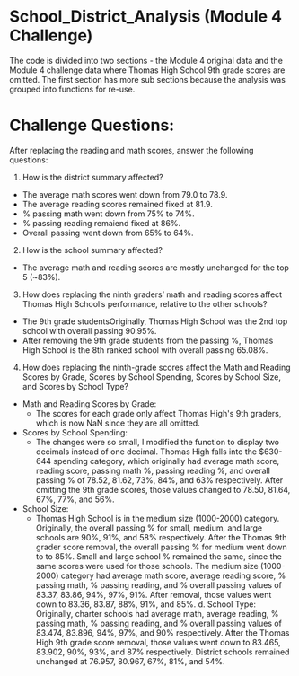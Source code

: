 # School_District_Analysis (Module 4 Challenge)
The code is divided into two sections - the Module 4 original data and the Module 4 challenge data where Thomas High School 9th grade scores are omitted. The first section has more sub sections because the analysis was grouped into functions for re-use.

# Challenge Questions:
After replacing the reading and math scores, answer the following questions:
1. How is the district summary affected?
  - The average math scores went down from 79.0 to 78.9. 
  - The average reading scores remained fixed at 81.9.
  - % passing math went down from 75% to 74%.
  - % passing reading remaiend fixed at 86%.
  - Overall passing went down from 65% to 64%.

2. How is the school summary affected?
  - The average math and reading scores are mostly unchanged for the top 5 (~83%). 
  
3. How does replacing the ninth graders’ math and reading scores affect Thomas High School’s performance, relative to the other schools?
  - The 9th grade studentsOriginally, Thomas High School was the 2nd top school with overall passing 90.95%.
  - After removing the 9th grade students from the passing %, Thomas High School is the 8th ranked school with overall passing 65.08%.
  
4. How does replacing the ninth-grade scores affect the Math and Reading Scores by Grade, Scores by School Spending, Scores by School Size, and Scores by School Type? 
  - Math and Reading Scores by Grade:
    - The scores for each grade only affect Thomas High's 9th graders, which is now NaN since they are all omitted.
  - Scores by School Spending:
    - The changes were so small, I modified the function to display two decimals instead of one decimal. 
    Thomas High falls into the $630-644 spending category, which originally had average math score, reading score, passing math %, passing reading %, and overall passing % of 78.52, 81.62, 73%, 84%, and 63% respectively. 
    After omitting the 9th grade scores, those values changed to 78.50, 81.64, 67%, 77%, and 56%.
  - School Size:
    - Thomas High School is in the medium size (1000-2000) category. Originally, the overall passing % for small, medium, and large schools are 90%, 91%, and 58% respectively. After the Thomas 9th grader score removal, the overall passing % for medium went down to to 85%. Small and large school % remained the same, since the same scores were used for those schools.
    The medium size (1000-2000) category had average math score, average reading score, % passing math, % passing reading, and % overall passing values of 83.37, 83.86, 94%, 97%, 91%. After removal, those values went down to 83.36, 83.87, 88%, 91%, and 85%.
  d. School Type:
    Originally, charter schools had average math, average reading, % passing math, % passing reading, and % overall passing values of 83.474, 83.896, 94%, 97%, and 90% respectively.
    After the Thomas High 9th grade score removal, those values went down to 83.465, 83.902, 90%, 93%, and 87% respectively.
    District schools remained unchanged at 76.957, 80.967, 67%, 81%, and 54%.
    
